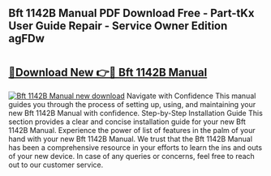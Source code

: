## Bft 1142B Manual PDF Download Free - Part-tKx User Guide Repair - Service Owner Edition agFDw

# <h2><a href="http://cf25695.oget.top/?id=Bft+1142B+Manual">🔗Download New 👉🔴 Bft 1142B Manual</a></h2>

[![Bft 1142B Manual new download](https://i.imgur.com/5g1atiW.png)](http://cf25695.oget.top/?id=Bft+1142B+Manual)
Navigate with Confidence This manual guides you through the process of setting up, using, and maintaining your new Bft 1142B Manual with confidence. Step-by-Step Installation Guide This section provides a clear and concise installation guide for your new Bft 1142B Manual. Experience the power of list of features in the palm of your hand with your new Bft 1142B Manual. We trust that the Bft 1142B Manual has been a comprehensive resource in your efforts to learn the ins and outs of your new device. In case of any queries or concerns, feel free to reach out to our customer service.
